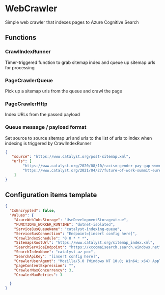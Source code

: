 # WebCrawler
Simple web crawler that indexes pages to Azure Cognitive Search
## Functions
### CrawlIndexRunner
Timer-triggered function to grab sitemap index and queue up sitemap urls for processing

### PageCrawlerQueue
Pick up a sitemap urls from the queue and crawl the page

### PageCrawlerHttp
Index URLs from the passed payload

### Queue message / payload format
Set source to source sitemap url and urls to the list of urls to index when indexing is triggered by CrawlIndexRunner
```json
{
   "source": "https://www.catalyst.org/post-sitemap.xml",
   "urls": [
        "https://www.catalyst.org/2020/08/10/racism-gender-pay-gap-women/",
        "https://www.catalyst.org/2021/04/27/future-of-work-summit-europe-2021-takeaways/"
    ]
}
```


## Configuration items template
```json
{
  "IsEncrypted": false,
  "Values": {
    "AzureWebJobsStorage": "UseDevelopmentStorage=true",
    "FUNCTIONS_WORKER_RUNTIME": "dotnet-isolated",
    "ServiceBusQueueName": "catalyst-indexing-queue",
    "ServiceBusConnection": "Endpoint=[insert config here]",
    "CrawlIndexSchedule": "0 0 * * *",
    "SitemapsRootUrl": "https://www.catalyst.org/sitemap_index.xml",
    "SearchServiceEndpoint": "https://xccomaisearch.search.windows.net",
    "SearchIndexName": "catalyst-az-poc",
    "SearchApiKey": "[insert config here]",
    "CrawlerUserAgent": "Mozilla/5.0 (Windows NT 10.0; Win64; x64) AppleWebKit/537.36 (KHTML, like Gecko) Chrome/91.0.4472.124 Safari/537.36",
    "pageContentExpression": "",
    "CrawlerMaxConcurrency": 3,
    "CrawlerMaxRetries": 3

  }
}
```
